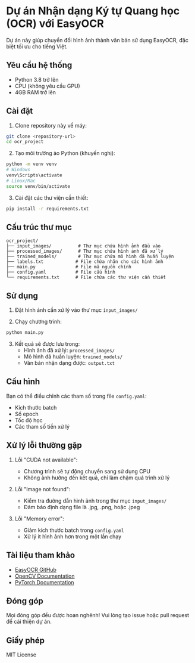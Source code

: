 # Dự án Nhận dạng Ký tự Quang học (OCR) với EasyOCR

Dự án này giúp chuyển đổi hình ảnh thành văn bản sử dụng EasyOCR, đặc biệt tối ưu cho tiếng Việt.

## Yêu cầu hệ thống

- Python 3.8 trở lên
- CPU (không yêu cầu GPU)
- 4GB RAM trở lên

## Cài đặt

1. Clone repository này về máy:

```bash
git clone <repository-url>
cd ocr_project
```

2. Tạo môi trường ảo Python (khuyến nghị):

```bash
python -m venv venv
# Windows
venv\Scripts\activate
# Linux/Mac
source venv/bin/activate
```

3. Cài đặt các thư viện cần thiết:

```bash
pip install -r requirements.txt
```

## Cấu trúc thư mục

```
ocr_project/
├── input_images/          # Thư mục chứa hình ảnh đầu vào
├── processed_images/      # Thư mục chứa hình ảnh đã xử lý
├── trained_models/        # Thư mục chứa mô hình đã huấn luyện
├── labels.txt            # File chứa nhãn cho các hình ảnh
├── main.py               # File mã nguồn chính
├── config.yaml           # File cấu hình
└── requirements.txt      # File chứa các thư viện cần thiết
```

## Sử dụng

1. Đặt hình ảnh cần xử lý vào thư mục `input_images/`

2. Chạy chương trình:

```bash
python main.py
```

3. Kết quả sẽ được lưu trong:
   - Hình ảnh đã xử lý: `processed_images/`
   - Mô hình đã huấn luyện: `trained_models/`
   - Văn bản nhận dạng được: `output.txt`

## Cấu hình

Bạn có thể điều chỉnh các tham số trong file `config.yaml`:

- Kích thước batch
- Số epoch
- Tốc độ học
- Các tham số tiền xử lý

## Xử lý lỗi thường gặp

1. Lỗi "CUDA not available":

   - Chương trình sẽ tự động chuyển sang sử dụng CPU
   - Không ảnh hưởng đến kết quả, chỉ làm chậm quá trình xử lý

2. Lỗi "Image not found":

   - Kiểm tra đường dẫn hình ảnh trong thư mục `input_images/`
   - Đảm bảo định dạng file là .jpg, .png, hoặc .jpeg

3. Lỗi "Memory error":
   - Giảm kích thước batch trong `config.yaml`
   - Xử lý ít hình ảnh hơn trong một lần chạy

## Tài liệu tham khảo

- [EasyOCR GitHub](https://github.com/JaidedAI/EasyOCR)
- [OpenCV Documentation](https://docs.opencv.org/)
- [PyTorch Documentation](https://pytorch.org/docs/stable/index.html)

## Đóng góp

Mọi đóng góp đều được hoan nghênh! Vui lòng tạo issue hoặc pull request để cải thiện dự án.

## Giấy phép

MIT License
